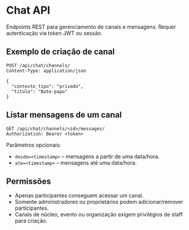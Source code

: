 # Chat API

Endpoints REST para gerenciamento de canais e mensagens. Requer autenticação via token JWT ou sessão.

## Exemplo de criação de canal

```http
POST /api/chat/channels/
Content-Type: application/json

{
  "contexto_tipo": "privado",
  "titulo": "Bate-papo"
}
```

## Listar mensagens de um canal

```http
GET /api/chat/channels/<id>/messages/
Authorization: Bearer <token>
```

Parâmetros opcionais:

- `desde=<timestamp>` – mensagens a partir de uma data/hora.
- `ate=<timestamp>` – mensagens até uma data/hora.

## Permissões

- Apenas participantes conseguem acessar um canal.
- Somente administradores ou proprietários podem adicionar/remover participantes.
- Canais de núcleo, evento ou organização exigem privilégios de staff para criação.

